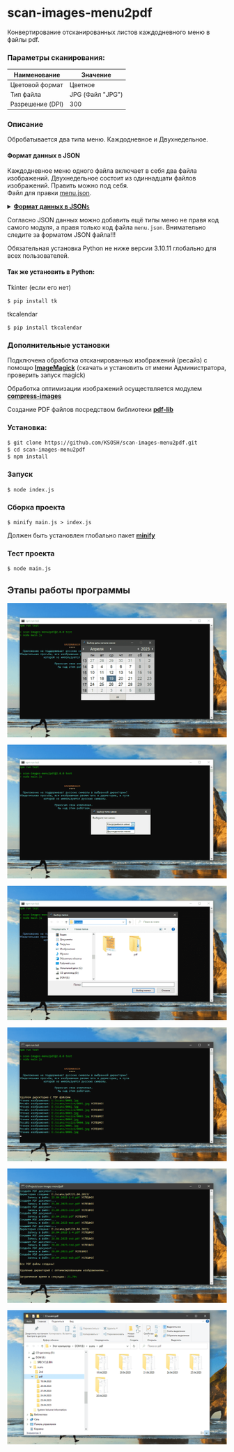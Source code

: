 # scan-images-menu2pdf
Конвертирование отсканированных листов каждодневного меню в файлы pdf.

### Параметры сканирования:
| Наименование     | Значение         |
| ---------------- | ---------------- |
| Цветовой формат  | Цветное          |
| Тип файла        | JPG (Файл "JPG") |
| Разрешение (DPI) | 300              |

### Описание
Обробатывается два типа меню. Каждодневное и Двухнедельное.
#### Формат данных в JSON
Каждодневное меню одного файла включает в себя два файла изображений. Двухнедельное состоит из одиннадцати файлов изображений. Править можно под себя.   
Файл для правки [menu.json](https://github.com/KSOSH/scan-images-menu2pdf/blob/main/menu.json).   
<details>
	<summary><u><strong>Формат данных в JSON</strong>s</u></summary>

```json
[
	{
		"name": "Каждодневное меню",
		"files": 2,
		"size": 1134,
		"items": [
			{
				"title": "Меню питания для 1-4 классов",
				"sufix": "-1-4"
			},
			{
				"title": "Меню питания для учащихся с ОВЗ",
				"sufix": "-ovz"
			},
			{
				"title": "Индивидуальное меню питания",
				"sufix": "-ind"
			},
			{
				"title": "Меню питания для школьников",
				"sufix": ""
			},
			{
				"title": "Меню питания для детей мобилизованных родителей",
				"sufix": "-mob"
			}
		]
	},
	{
		"name": "Двухнедельное меню",
		"files": 2,
		"size": 1134,
		"items": [
			{
				"title": "Двухнедельное меню питания для 1-4 классов",
				"sufix": "-1-4"
			},
			{
				"title": "Двухнедельное меню питания для учащихся с ОВЗ",
				"sufix": "-ovz"
			},
			{
				"title": "Двухнедельное меню индивидуального питания",
				"sufix": "-ind"
			},
			{
				"title": "Двухнедельное меню питания для школьников",
				"sufix": ""
			},
			{
				"title": "Двухнедельное меню питания для детей мобилизованных родителей",
				"sufix": "-mob"
			}
		]
	}
]
```
</details>

Согласно JSON данных можно добавить ещё типы меню не правя код самого модуля, а правя только код файла `menu.json`. Внимательно следите за форматом JSON файла!!!

Обязательная установка Python не ниже версии 3.10.11 глобально для всех пользователей.

#### Так же установить в Python:
Tkinter (если его нет)
```Batchfile
$ pip install tk
```
tkcalendar
```Batchfile
$ pip install tkcalendar
```
### Дополнительные установки
Подключена обработка отсканированных изображений (ресайз) с помощю [**ImageMagick**](https://imagemagick.org/script/download.php) (скачать и установить от имени Администратора, проверить запуск magick)

Обработка оптимизации изображений осуществляется модулем [**compress-images**](https://github.com/semiromid/compress-images)

Создание PDF файлов посредством библиотеки [**pdf-lib**](https://pdf-lib.js.org/)

### Установка:
```Batchfile
$ git clone https://github.com/KSOSH/scan-images-menu2pdf.git
$ cd scan-images-menu2pdf
$ npm install
```
### Запуск
```Batchfile
$ node index.js
```
### Сборка проекта
```Batchfile
$ minify main.js > index.js
```
Должен быть установлен глобально пакет [**minify**](https://www.npmjs.com/package/minify)
### Тест проекта
```Batchfile
$ node main.js
```
## Этапы работы программы

![Выбор даты](/assets/screenshots/0001.png?raw=true "Выбор даты")

![Определение типа меню](/assets/screenshots/0002.png?raw=true "Определение типа меню")

![Выбор папки с изображениями](/assets/screenshots/0003.png?raw=true "Выбор папки с изображениями")

![Старт программы](/assets/screenshots/0004.png?raw=true "Старт программы")

![Выполнение программы](/assets/screenshots/0005.png?raw=true "Выполнение программы")

![Дирректория с полученными PDF файлами](/assets/screenshots/0006.png?raw=true "Дирректория с полученными PDF файлами")

